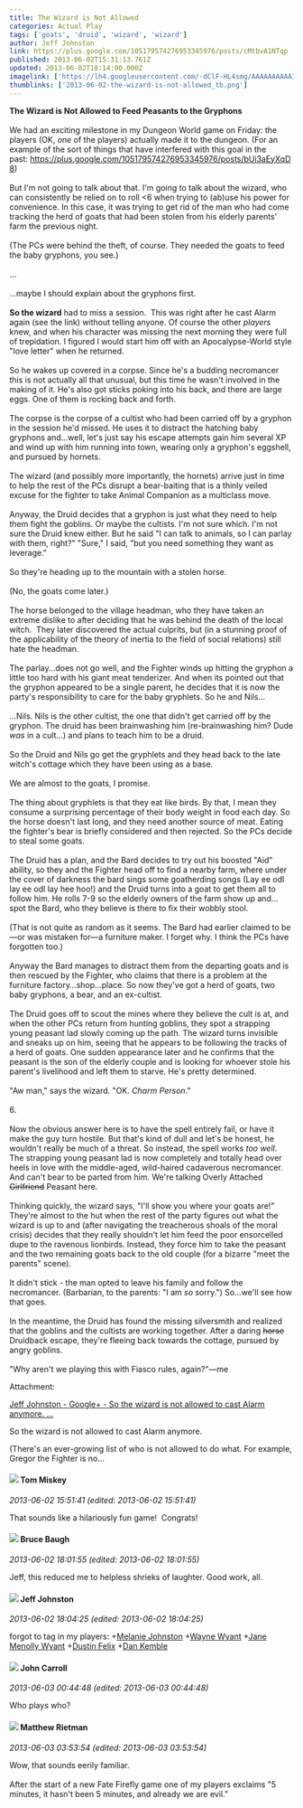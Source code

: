 ```yaml
---
title: The Wizard is Not Allowed
categories: Actual Play
tags: ['goats', 'druid', 'wizard', 'wizard']
author: Jeff Johnston
link: https://plus.google.com/105179574276953345976/posts/cMtbvA1NTqp
published: 2013-06-02T15:31:13.761Z
updated: 2013-06-02T18:14:00.000Z
imagelink: ['https://lh4.googleusercontent.com/-dClF-HL4smg/AAAAAAAAAAI/AAAAAAAABQY/3mMlYtlEHd0/s80-c-k-no/photo.jpg']
thumblinks: ['2013-06-02-the-wizard-is-not-allowed_tb.png']
---
```


<b>The Wizard is Not Allowed to Feed Peasants to the Gryphons</b><br /><br />We had an exciting milestone in my Dungeon World game on Friday: the players (OK, <i>one</i> of the players) actually made it to the dungeon. (For an example of the sort of things that have interfered with this goal in the past: <a href="https://plus.google.com/105179574276953345976/posts/bUi3aEyXqD8" class="ot-anchor">https://plus.google.com/105179574276953345976/posts/bUi3aEyXqD8</a>)<br /><br />But I&#39;m not going to talk about that. I&#39;m going to talk about the wizard, who can consistently be relied on to roll &lt;6 when trying to (ab)use his power for convenience. In this case, it was trying to get rid of the man who had come tracking the herd of goats that had been stolen from his elderly parents&#39; farm the previous night.<br /><br />(The PCs were behind the theft, of course. They needed the goats to feed the baby gryphons, you see.)<br /><br />…<br /><br />…maybe I should explain about the gryphons first.<br /><br /><b>So the wizard</b> had to miss a session.  This was right after he cast Alarm again (see the link) without telling anyone. Of course the other <i>players</i> knew, and when his character was missing the next morning they were full of trepidation. I figured I would start him off with an Apocalypse-World style &quot;love letter&quot; when he returned.<br /><br />So he wakes up covered in a corpse. Since he&#39;s a budding necromancer this is not actually all that unusual, but this time he wasn&#39;t involved in the making of it. He&#39;s also got sticks poking into his back, and there are large eggs. One of them is rocking back and forth.<br /><br />The corpse is the corpse of a cultist who had been carried off by a gryphon in the session he&#39;d missed. He uses it to distract the hatching baby gryphons and…well, let&#39;s just say his escape attempts gain him several XP and wind up with him running into town, wearing only a gryphon&#39;s eggshell, and pursued by hornets.<br /><br />The wizard (and possibly more importantly, the hornets) arrive just in time to help the rest of the PCs disrupt a bear-baiting that is a thinly veiled excuse for the fighter to take Animal Companion as a multiclass move.<br /><br />Anyway, the Druid decides that a gryphon is just what they need to help them fight the goblins. Or maybe the cultists. I&#39;m not sure which. I&#39;m not sure the Druid knew either. But he said &quot;I can talk to animals, so I can parlay with them, right?&quot; &quot;Sure,&quot; I said, &quot;but you need something they want as leverage.&quot;<br /><br />So they&#39;re heading up to the mountain with a stolen horse.<br /><br />(No, the goats come later.)<br /><br />The horse belonged to the village headman, who they have taken an extreme dislike to after deciding that he was behind the death of the local witch.  They later discovered the actual culprits, but (in a stunning proof of the applicability of the theory of inertia to the field of social relations) still hate the headman.<br /><br />The parlay…does not go well, and the Fighter winds up hitting the gryphon a little too hard with his giant meat tenderizer. And when its pointed out that the gryphon appeared to be a single parent, he decides that it is now the party&#39;s responsibility to care for the baby gryphlets. So he and Nils…<br /><br />…Nils. Nils is the other cultist, the one that didn&#39;t get carried off by the gryphon. The druid has been brainwashing him (re-brainwashing him? Dude <i>was</i> in a cult…) and plans to teach him to be a druid.<br /><br />So the Druid and Nils go get the gryphlets and they head back to the late witch&#39;s cottage which they have been using as a base.<br /><br />We are almost to the goats, I promise.<br /><br />The thing about gryphlets is that they eat like birds. By that, I mean they consume a surprising percentage of their body weight in food each day. So the horse doesn&#39;t last long, and they need another source of meat. Eating the fighter&#39;s bear is briefly considered and then rejected. So the PCs decide to steal some goats.<br /><br />The Druid has a plan, and the Bard decides to try out his boosted &quot;Aid&quot; ability, so they and the Fighter head off to find a nearby farm, where under the cover of darkness the bard sings some goatherding songs (Lay ee odl lay ee odl lay hee hoo!) and the Druid turns into a goat to get them all to follow him. He rolls 7-9 so the elderly owners of the farm show up and…spot the Bard, who they believe is there to fix their wobbly stool.<br /><br />(That is not quite as random as it seems. The Bard had earlier claimed to be—or was mistaken for—a furniture maker. I forget why. I think the PCs have forgotten too.)<br /><br />Anyway the Bard manages to distract them from the departing goats and is then rescued by the Fighter, who claims that there is a problem at the furniture factory…shop…place. So now they&#39;ve got a herd of goats, two baby gryphons, a bear, and an ex-cultist.<br /><br />The Druid goes off to scout the mines where they believe the cult is at, and when the other PCs return from hunting goblins, they spot a strapping young peasant lad slowly coming up the path. The wizard turns invisible and sneaks up on him, seeing that he appears to be following the tracks of a herd of goats. One sudden appearance later and he confirms that the peasant is the son of the elderly couple and is looking for whoever stole his parent&#39;s livelihood and left them to starve. He&#39;s pretty determined.<br /><br />&quot;Aw man,&quot; says the wizard. &quot;OK. <i>Charm Person</i>.&quot;<br /><br />6.<br /><br />Now the obvious answer here is to have the spell entirely fail, or have it make the guy turn hostile. But that&#39;s kind of dull and let&#39;s be honest, he wouldn&#39;t really be much of a threat. So instead, the spell works <i>too well</i>. The strapping young peasant lad is now completely and totally head over heels in love with the middle-aged, wild-haired cadaverous necromancer. And can&#39;t bear to be parted from him. We&#39;re talking Overly Attached <del>Girlfriend</del> Peasant here.<br /><br />Thinking quickly, the wizard says, &quot;I&#39;ll show you where your goats are!&quot; They&#39;re almost to the hut when the rest of the party figures out what the wizard is up to and (after navigating the treacherous shoals of the moral crisis) decides that they really shouldn&#39;t let him feed the poor ensorcelled dupe to the ravenous lionbirds. Instead, they force him to take the peasant and the two remaining goats back to the old couple (for a bizarre &quot;meet the parents&quot; scene).<br /><br />It didn&#39;t stick - the man opted to leave his family and follow the necromancer. (Barbarian, to the parents: &quot;I am <i>so</i> sorry.&quot;) So…we&#39;ll see how that goes.<br /><br />In the meantime, the Druid has found the missing silversmith and realized that the goblins and the cultists are working together. After a daring <del>horse</del> Druidback escape, they&#39;re fleeing back towards the cottage, pursued by angry goblins.<br /><br />&quot;Why aren&#39;t we playing this with Fiasco rules, again?&quot;—me


Attachment:

<a href='https://plus.google.com/105179574276953345976/posts/bUi3aEyXqD8'>Jeff Johnston - Google+ - So the wizard is not allowed to cast Alarm anymore.
…</a>


So the wizard is not allowed to cast Alarm anymore.

(There's an ever-growing list of who is not allowed to do what. For example, Gregor the Fighter is no…
<div id='comment z13jvzoiesitifgyn04cdvyqokbphreo3gg'>
  <h4><img src='{{site.baseurl}}//images/avatars/110110374841646652137_photo.jpg'> Tom Miskey</h4>
      <p><cite>2013-06-02 15:51:41 (edited: 2013-06-02 15:51:41)</cite></p>
        <p>That sounds like a hilariously fun game!  Congrats!</p>
</div>
        

<div id='comment z13jvzoiesitifgyn04cdvyqokbphreo3gg'>
  <h4><img src='{{site.baseurl}}//images/avatars/107122403431806926287_photo.jpg'> Bruce Baugh</h4>
      <p><cite>2013-06-02 18:01:55 (edited: 2013-06-02 18:01:55)</cite></p>
        <p>Jeff, this reduced me to helpless shrieks of laughter. Good work, all.</p>
</div>
        

<div id='comment z13jvzoiesitifgyn04cdvyqokbphreo3gg'>
  <h4><img src='{{site.baseurl}}//images/avatars/105179574276953345976_photo.jpg'> Jeff Johnston</h4>
      <p><cite>2013-06-02 18:04:25 (edited: 2013-06-02 18:04:25)</cite></p>
        <p>forgot to tag in my players: <span class="proflinkWrapper"><span class="proflinkPrefix">+</span><a class="proflink" href="https://plus.google.com/101543695869510844315" oid="101543695869510844315">Melanie Johnston</a></span> <span class="proflinkWrapper"><span class="proflinkPrefix">+</span><a class="proflink" href="https://plus.google.com/114173957825428925183" oid="114173957825428925183">Wayne Wyant</a></span> <span class="proflinkWrapper"><span class="proflinkPrefix">+</span><a class="proflink" href="https://plus.google.com/100279829060133996967" oid="100279829060133996967">Jane Menolly Wyant</a></span> <span class="proflinkWrapper"><span class="proflinkPrefix">+</span><a class="proflink" href="https://plus.google.com/107053647982784191114" oid="107053647982784191114">Dustin Felix</a></span> <span class="proflinkWrapper"><span class="proflinkPrefix">+</span><a class="proflink" href="https://plus.google.com/108791633551156117127" oid="108791633551156117127">Dan Kemble</a></span> </p>
</div>
        

<div id='comment z13jvzoiesitifgyn04cdvyqokbphreo3gg'>
  <h4><img src='{{site.baseurl}}//images/avatars/112037619737343924627_photo.jpg'> John Carroll</h4>
      <p><cite>2013-06-03 00:44:48 (edited: 2013-06-03 00:44:48)</cite></p>
        <p>Who plays who?</p>
</div>
        

<div id='comment z13jvzoiesitifgyn04cdvyqokbphreo3gg'>
  <h4><img src='{{site.baseurl}}//images/avatars/104226858564482805016_photo.jpg'> Matthew Rietman</h4>
      <p><cite>2013-06-03 03:53:54 (edited: 2013-06-03 03:53:54)</cite></p>
        <p>Wow, that sounds eerily familiar.<br /><br />After the start of a new Fate Firefly game one of my players exclaims &quot;5 minutes, it hasn&#39;t been 5 minutes, and already we are evil.&quot; </p>
</div>
        